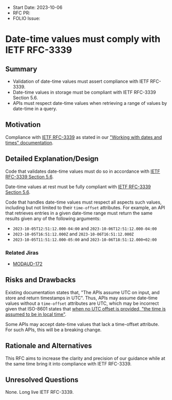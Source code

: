 - Start Date: 2023-10-06
- RFC PR:
- FOLIO Issue:

# Date-time values must comply with IETF RFC-3339

## Summary

* Validation of date-time values must assert compliance with IETF RFC-3339.
* Date-time values in storage must be compliant with IETF RFC-3339 Section 5.6.
* APIs must respect date-time values when retrieving a range of values by date-time in a query.

## Motivation

Compliance with [IETF RFC-3339](https://www.rfc-editor.org/rfc/rfc3339.html) as stated in our ["Working with dates and times" documentation](https://dev.folio.org/guides/dates-and-times/).

## Detailed Explanation/Design

Code that validates date-time values must do so in accordance with [IETF RFC-3339 Section 5.6](https://www.rfc-editor.org/rfc/rfc3339.html#section-5.6).

Date-time values at rest must be fully compliant with [IETF RFC-3339 Section 5.6](https://www.rfc-editor.org/rfc/rfc3339.html#section-5.6).

Code that handles date-time values must respect all aspects such values, including but not limited to their `time-offset` attributes. For example, an API that retrieves entries in a given date-time range must return the same results given any of the following arguments:

* `2023-10-05T12:51:12.000-04:00` and `2023-10-06T12:51:12.000-04:00`
* `2023-10-05T16:51:12.000Z` and `2023-10-06T16:51:12.000Z`
* `2023-10-05T11:51:12.000-05:00` and `2023-10-06T18:51:12.000+02:00`

### Related Jiras

* [MODAUD-172](https://issues.folio.org/browse/MODAUD-172)

## Risks and Drawbacks

Existing documentation states that, "The APIs assume UTC on input, and store and return timestamps in UTC". Thus, APIs may assume date-time values without a `time-offset` attributes are UTC, which may be incorrect given that ISO-8601 states that [when no UTC offset is provided, "the time is assumed to be in local time"](https://en.wikipedia.org/wiki/ISO_8601#Local_time_(unqualified)).

Some APIs may accept date-time values that lack a time-offset attribute. For such APIs, this will be a breaking change.

## Rationale and Alternatives

This RFC aims to increase the clarity and precision of our guidance while at the same time bring it into compliance with IETF RFC-3339.

## Unresolved Questions

None. Long live IETF RFC-3339.
